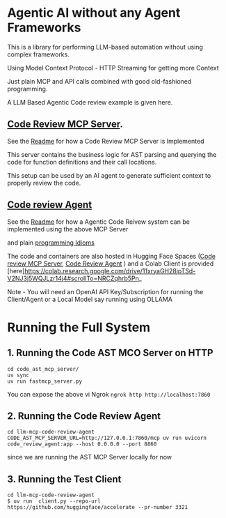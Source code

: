 # Agentic AI without any Agent Frameworks

This is a library for performing LLM-based automation without using complex frameworks.

Using Model Context Protocol - HTTP Streaming for getting more Context 

Just plain MCP and API calls combined with good old-fashioned programming.

A LLM Based Agentic Code review example is given here.

 ## [Code Review MCP Server](code_ast_mcp_server).

See the [Readme](code_ast_mcp_server/README.md) for how a Code Review MCP Server is Implemented

This server contains the business logic for AST parsing and querying the code for function definitions and their call locations.

This setup can be used by an AI agent to generate sufficient context to properly review the code.

## [Code review Agent](llm-mcp-code-review-agent)

See the [Readme](llm-mcp-code-review-agent/README.md) for how a Agentic Code Reivew system can be implemented using the above MCP Server

and plain [programming Idioms](nmagents/command.py) 

The code and containers are also hosted in Hugging Face Spaces ([Code review MCP Server](https://huggingface.co/spaces/alexcpn/code-review-mcp-server/tree/main), [Code Review Agent](https://huggingface.co/spaces/alexcpn/llm-mcp-code-review/tree/main) ) and a Colab Client is provided [here]https://colab.research.google.com/drive/11xryaGH28jpTSd-V2NJ3j5WQJLzr14j4#scrollTo=NRCZqhrb5Pn_

Note - You will need an OpenAI API Key/Subscription for running the Client/Agent or a Local Model say running using OLLAMA

# Running the Full System


## 1. Running the Code AST MCO Server on HTTP

```
cd code_ast_mcp_server/
uv sync 
uv run fastmcp_server.py
```

You can expose the above vi Ngrok `ngrok http http://localhost:7860`

## 2. Running the Code Review Agent

```
cd llm-mcp-code-review-agent
CODE_AST_MCP_SERVER_URL=http://127.0.0.1:7860/mcp uv run uvicorn code_review_agent:app --host 0.0.0.0 --port 8860
```

since we are running the AST MCP Server locally for now


## 3. Running the Test Client

```
cd llm-mcp-code-review-agent
$ uv run  client.py --repo-url https://github.com/huggingface/accelerate --pr-number 3321
```